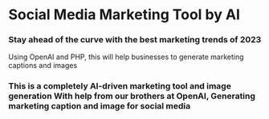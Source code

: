 

# Social Media Marketing Tool by AI

### Stay ahead of the curve with the best marketing trends of 2023

Using OpenAI and PHP, this will help businesses to generate marketing captions and images

### This is a completely AI-driven marketing tool and image generation With help from our brothers at OpenAI, Generating marketing caption and image for social media
